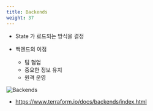 ```yaml
---
title: Backends
weight: 37
---
```


* State 가 로드되는 방식을 결정

* 백엔드의 이점
  * 팀 협업
  * 중요한 정보 유지
  * 원격 운영

![Backends](../../terraform/images/backends.png)

* https://www.terraform.io/docs/backends/index.html

